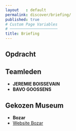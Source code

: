 ```yaml
---
layout   : default
permalink: discover/briefing/
published: true
# Custom Page Variables
# ─────────────────────
title: Briefing
---
```


Opdracht
--------

Teamleden
---------

 - **JEREMIE BOISSEVAIN**
 - **BAVO GOOSSENS**

Gekozen Museum
--------------

 - **Bozar**
 - [Website Bozar](https://www.bozar.be "Bozar's Homepage")
